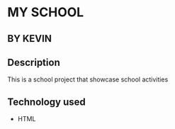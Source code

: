 # MY SCHOOL
## BY KEVIN

## Description
This is a school project that showcase school activities

## Technology used
* HTML